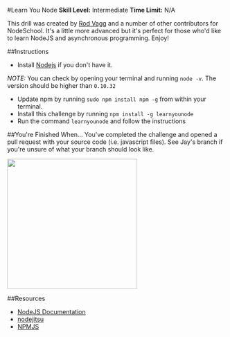 #Learn You Node
__Skill Level:__ Intermediate
__Time Limit:__ N/A

This drill was created by [Rod Vagg](https://github.com/rvagg) and a number of other contributors for NodeSchool. It's a little more advanced but it's perfect for those who'd like to learn NodeJS and asynchronous programming. Enjoy!

##Instructions
- Install [Nodejs](https://nodejs.org/download/) if you don't have it. 

_NOTE:_ You can check by opening your terminal and running `node -v`. The version should be higher than `0.10.32`
- Update npm by running `sudo npm install npm -g` from within your terminal. 
- Install this challenge by running `npm install -g learnyounode`
- Run the command `learnyounode` and follow the instructions

##You're Finished When...
You've completed the challenge and opened a pull request with your source code (i.e. javascript files). See Jay's branch if you're unsure of what your branch should look like.  

<img src='http://i.imgur.com/78RX4gw.png' width='300'>

##Resources
- [NodeJS Documentation](https://nodejs.org/documentation/)
- [nodejitsu](https://docs.nodejitsu.com/)
- [NPMJS](https://www.npmjs.com/)
